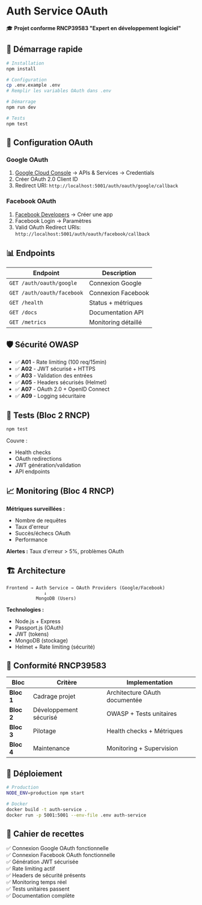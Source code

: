 # Auth Service OAuth

🎓 **Projet conforme RNCP39583 "Expert en développement logiciel"**

## 🚀 Démarrage rapide

```bash
# Installation
npm install

# Configuration
cp .env.example .env
# Remplir les variables OAuth dans .env

# Démarrage
npm run dev

# Tests
npm test
```

## 🔧 Configuration OAuth

### Google OAuth
1. [Google Cloud Console](https://console.cloud.google.com/) → APIs & Services → Credentials
2. Créer OAuth 2.0 Client ID
3. Redirect URI: `http://localhost:5001/auth/oauth/google/callback`

### Facebook OAuth  
1. [Facebook Developers](https://developers.facebook.com/) → Créer une app
2. Facebook Login → Paramètres
3. Valid OAuth Redirect URIs: `http://localhost:5001/auth/oauth/facebook/callback`

## 📊 Endpoints

| Endpoint | Description |
|----------|-------------|
| `GET /auth/oauth/google` | Connexion Google |
| `GET /auth/oauth/facebook` | Connexion Facebook |
| `GET /health` | Status + métriques |
| `GET /docs` | Documentation API |
| `GET /metrics` | Monitoring détaillé |

## 🛡️ Sécurité OWASP

- ✅ **A01** - Rate limiting (100 req/15min)
- ✅ **A02** - JWT sécurisé + HTTPS
- ✅ **A03** - Validation des entrées
- ✅ **A05** - Headers sécurisés (Helmet)
- ✅ **A07** - OAuth 2.0 + OpenID Connect
- ✅ **A09** - Logging sécuritaire

## 🧪 Tests (Bloc 2 RNCP)

```bash
npm test
```

Couvre :
- Health checks
- OAuth redirections  
- JWT génération/validation
- API endpoints

## 📈 Monitoring (Bloc 4 RNCP)

**Métriques surveillées :**
- Nombre de requêtes
- Taux d'erreur
- Succès/échecs OAuth
- Performance

**Alertes :** Taux d'erreur > 5%, problèmes OAuth

## 🏗️ Architecture

```
Frontend → Auth Service → OAuth Providers (Google/Facebook)
              ↓
           MongoDB (Users)
```

**Technologies :**
- Node.js + Express
- Passport.js (OAuth)
- JWT (tokens)
- MongoDB (stockage)
- Helmet + Rate limiting (sécurité)

## 🎯 Conformité RNCP39583

| Bloc | Critère | Implementation |
|------|---------|----------------|
| **Bloc 1** | Cadrage projet | Architecture OAuth documentée |
| **Bloc 2** | Développement sécurisé | OWASP + Tests unitaires |
| **Bloc 3** | Pilotage | Health checks + Métriques |
| **Bloc 4** | Maintenance | Monitoring + Supervision |

## 🔄 Déploiement

```bash
# Production
NODE_ENV=production npm start

# Docker
docker build -t auth-service .
docker run -p 5001:5001 --env-file .env auth-service
```

## 📝 Cahier de recettes

✅ Connexion Google OAuth fonctionnelle  
✅ Connexion Facebook OAuth fonctionnelle  
✅ Génération JWT sécurisée  
✅ Rate limiting actif  
✅ Headers de sécurité présents  
✅ Monitoring temps réel  
✅ Tests unitaires passent  
✅ Documentation complète  